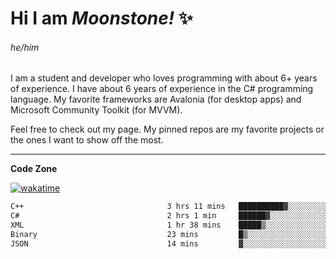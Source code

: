 
<!--
**MoonstoneStudios/MoonstoneStudios** is a ✨ _special_ ✨ repository because its `README.md` (this file) appears on your GitHub profile.

Here are some ideas to get you started:

- 🔭 I’m currently working on ...
- 🌱 I’m currently learning ...
- 👯 I’m looking to collaborate on ...
- 🤔 I’m looking for help with ...
- 💬 Ask me about ...
- 📫 How to reach me: ...
- 😄 Pronouns: ...
- ⚡ Fun fact: ...
-->

# Hi I am _Moonstone!_  ✨
###### he/him

I am a student and developer who loves programming with about 6+ years of experience. 
I have about 6 years of experience in the C# programming language. 
My favorite frameworks are Avalonia (for desktop apps) and Microsoft Community Toolkit (for MVVM).

Feel free to check out my page. My pinned repos are my favorite projects or the ones I want to show off the most. 

---

**Code Zone**


[![wakatime](https://wakatime.com/badge/user/35c755da-7226-42ef-89f9-892c03fbcf7e.svg?style=for-the-badge)](https://wakatime.com/@35c755da-7226-42ef-89f9-892c03fbcf7e)
<!--START_SECTION:waka-->

```txt
C++                                3 hrs 11 mins   ██████████▓░░░░░░░░░░░░░░   42.18 %
C#                                 2 hrs 1 min     ██████▓░░░░░░░░░░░░░░░░░░   26.90 %
XML                                1 hr 38 mins    █████▒░░░░░░░░░░░░░░░░░░░   21.65 %
Binary                             23 mins         █▒░░░░░░░░░░░░░░░░░░░░░░░   05.22 %
JSON                               14 mins         ▓░░░░░░░░░░░░░░░░░░░░░░░░   03.27 %
```

<!--END_SECTION:waka-->
